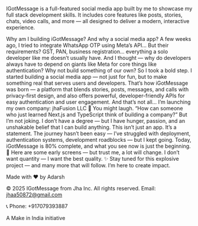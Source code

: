 IGotMessage is a full-featured social media app built by me to showcase my full stack development skills. It includes core features like posts, stories, chats, video calls, and more — all designed to deliver a modern, interactive experience.

Why am I building iGotMessage? And why a social media app? A few weeks ago, I tried to integrate WhatsApp OTP using Meta’s API… But their requirements? GST, PAN, business registration… everything a solo developer like me doesn’t usually have. And I thought — why do developers always have to depend on giants like Meta for core things like authentication? Why not build something of our own? So I took a bold step. I started building a social media app — not just for fun, but to make something real that serves users and developers. That’s how iGotMessage was born — a platform that blends stories, posts, messages, and calls with privacy-first design, and also offers powerful, developer-friendly APIs for easy authentication and user engagement. And that’s not all… I’m launching my own company: jhaFusion LLC 🚀 You might laugh. “How can someone who just learned Next.js and TypeScript think of building a company?” But I’m not joking. I don’t have a degree — but I have hunger, passion, and an unshakable belief that I can build anything. This isn’t just an app. It’s a statement. The journey hasn’t been easy — I’ve struggled with deployment, authentication systems, development roadblocks — but I kept going. Today, iGotMessage is 80% complete, and what you see now is just the beginning. 📱 Here are some early screens — but trust me, a lot will change. I don’t want quantity — I want the best quality. ✨ Stay tuned for this explosive project — and many more that will follow. I’m here to create impact.

Made with ❤️ by Adarsh

© 2025 IGotMessage from Jha Inc. All rights reserved.
Email:
jhaa50872@gmail.com

📞 Phone: +917079393887

A Make in India initiative